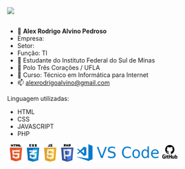 <img src="https://github.com/alexrodrigoalvino/alexrodrigoalvino/assets/144698789/52885d8f-9c0e-445b-9729-689be3d11784](https://github.com/alexrodrigoalvino/alexrodrigoalvino/blob/cec92892455f8cacb1d54912dc2119ae211e0fe9/fundo.jpg" align="center" width="800">
<br>
<br>

- 👋 **Alex Rodrigo Alvino Pedroso**
- Empresa: 
- Setor: 
- Função: TI 
- 👀 Estudante do Instituto Federal do Sul de Minas
- 🌱 Polo Três Corações / UFLA
- 💞️ Curso: Técnico em Informática para Internet
- 📫 alexrodrigoalvino@gmail.com

Linguagem utilizadas:
- HTML
- CSS
- JAVASCRIPT
- PHP
<img src="https://github.com/alexrodrigoalvino/alexrodrigoalvino/blob/cec92892455f8cacb1d54912dc2119ae211e0fe9/logo.jpg" align="center" width="400">
<!---
alexrodrigoalvino/alexrodrigoalvino is a ✨ special ✨ repository because its `README.md` (this file) appears on your GitHub profile.
You can click the Preview link to take a look at your changes.
--->
